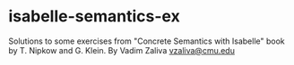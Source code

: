 isabelle-semantics-ex
=====================

Solutions to some exercises from "Concrete Semantics with Isabelle" book by T. Nipkow and G. Klein.
By Vadim Zaliva <vzaliva@cmu.edu>
